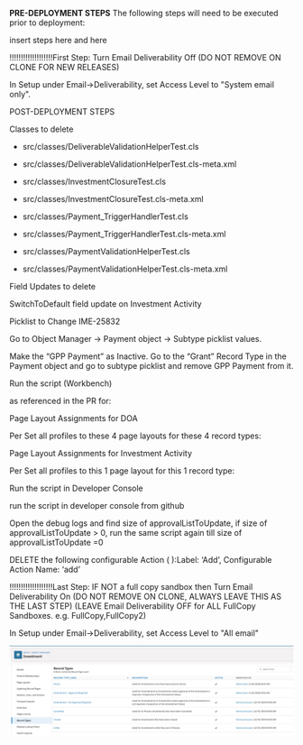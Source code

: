 **PRE-DEPLOYMENT STEPS** The following steps will need to be executed prior to deployment:

insert steps here and here

!!!!!!!!!!!!!!!!!!!First Step: Turn Email Deliverability Off (DO NOT REMOVE ON CLONE FOR NEW RELEASES)

In Setup under Email->Deliverability, set Access Level to "System email only".

POST-DEPLOYMENT STEPS

Classes to delete

- src/classes/DeliverableValidationHelperTest.cls

- src/classes/DeliverableValidationHelperTest.cls-meta.xml

- src/classes/InvestmentClosureTest.cls

- src/classes/InvestmentClosureTest.cls-meta.xml

- src/classes/Payment_TriggerHandlerTest.cls

- src/classes/Payment_TriggerHandlerTest.cls-meta.xml

- src/classes/PaymentValidationHelperTest.cls

- src/classes/PaymentValidationHelperTest.cls-meta.xml

Field Updates to delete

SwitchToDefault field update on Investment Activity


Picklist to Change IME-25832

Go to Object Manager → Payment object → Subtype picklist values.

Make the “GPP Payment” as Inactive.  Go to the “Grant” Record Type in the Payment object and go to subtype picklist and remove GPP Payment from it.

Run the script (Workbench)

as referenced in the PR for:

Page Layout Assignments for DOA

Per Set all profiles to these 4 page layouts for these 4 record types:

Page Layout Assignments for Investment Activity

Per Set all profiles to this 1 page layout for this 1 record type:

Run the script in Developer Console

run the script in developer console from github

Open the debug logs and find size of approvalListToUpdate, if size of approvalListToUpdate > 0, run the same script again till size of approvalListToUpdate =0

DELETE the following configurable Action ( ):Label: ‘Add’, Configurable Action Name: ‘add’

!!!!!!!!!!!!!!!!!!!Last Step: IF NOT a full copy sandbox then Turn Email Deliverability On (DO NOT REMOVE ON CLONE, ALWAYS LEAVE THIS AS THE LAST STEP) (LEAVE Email Deliverability OFF for ALL FullCopy Sandboxes. e.g. FullCopy,FullCopy2)

In Setup under Email->Deliverability, set Access Level to "All email"

![Test Image](images/2020.03.00_image_1.JPG)
